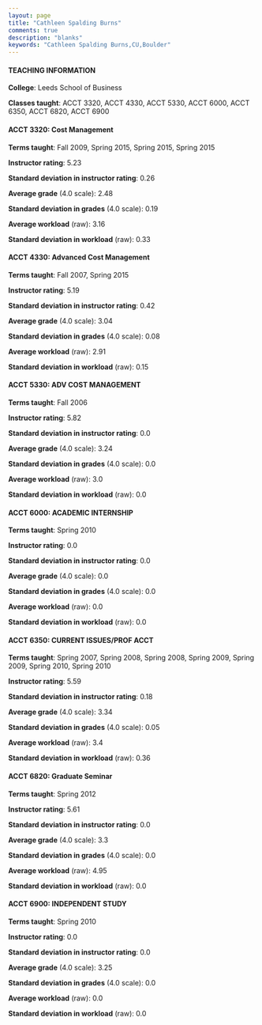 ```yaml
---
layout: page
title: "Cathleen Spalding Burns" 
comments: true
description: "blanks"
keywords: "Cathleen Spalding Burns,CU,Boulder"
---
```

<head>
<script src="https://ajax.googleapis.com/ajax/libs/jquery/2.1.3/jquery.min.js"></script>
<script src="https://dl.dropboxusercontent.com/s/pc42nxpaw1ea4o9/highcharts.js?dl=0"></script>
<!-- <script src="../assets/js/highcharts.js"></script> -->
<style type="text/css">@font-face {
	font-family: "Bebas Neue";
	src: url(https://www.filehosting.org/file/details/544349/BebasNeue Regular.otf) format("opentype");
	}
	h1.Bebas { 
		font-family: "Bebas Neue", Verdana, Tahoma;
	}
</style>
</head>
	   
#### TEACHING INFORMATION

**College**: Leeds School of Business

**Classes taught**: ACCT 3320, ACCT 4330, ACCT 5330, ACCT 6000, ACCT 6350, ACCT 6820, ACCT 6900

#### ACCT 3320: Cost Management

**Terms taught**: Fall 2009, Spring 2015, Spring 2015, Spring 2015

**Instructor rating**: 5.23

**Standard deviation in instructor rating**: 0.26

**Average grade** (4.0 scale): 2.48

**Standard deviation in grades** (4.0 scale): 0.19

**Average workload** (raw): 3.16

**Standard deviation in workload** (raw): 0.33

#### ACCT 4330: Advanced Cost Management

**Terms taught**: Fall 2007, Spring 2015

**Instructor rating**: 5.19

**Standard deviation in instructor rating**: 0.42

**Average grade** (4.0 scale): 3.04

**Standard deviation in grades** (4.0 scale): 0.08

**Average workload** (raw): 2.91

**Standard deviation in workload** (raw): 0.15

#### ACCT 5330: ADV COST MANAGEMENT

**Terms taught**: Fall 2006

**Instructor rating**: 5.82

**Standard deviation in instructor rating**: 0.0

**Average grade** (4.0 scale): 3.24

**Standard deviation in grades** (4.0 scale): 0.0

**Average workload** (raw): 3.0

**Standard deviation in workload** (raw): 0.0

#### ACCT 6000: ACADEMIC INTERNSHIP

**Terms taught**: Spring 2010

**Instructor rating**: 0.0

**Standard deviation in instructor rating**: 0.0

**Average grade** (4.0 scale): 0.0

**Standard deviation in grades** (4.0 scale): 0.0

**Average workload** (raw): 0.0

**Standard deviation in workload** (raw): 0.0

#### ACCT 6350: CURRENT ISSUES/PROF ACCT

**Terms taught**: Spring 2007, Spring 2008, Spring 2008, Spring 2009, Spring 2009, Spring 2010, Spring 2010

**Instructor rating**: 5.59

**Standard deviation in instructor rating**: 0.18

**Average grade** (4.0 scale): 3.34

**Standard deviation in grades** (4.0 scale): 0.05

**Average workload** (raw): 3.4

**Standard deviation in workload** (raw): 0.36

#### ACCT 6820: Graduate Seminar

**Terms taught**: Spring 2012

**Instructor rating**: 5.61

**Standard deviation in instructor rating**: 0.0

**Average grade** (4.0 scale): 3.3

**Standard deviation in grades** (4.0 scale): 0.0

**Average workload** (raw): 4.95

**Standard deviation in workload** (raw): 0.0

#### ACCT 6900: INDEPENDENT STUDY

**Terms taught**: Spring 2010

**Instructor rating**: 0.0

**Standard deviation in instructor rating**: 0.0

**Average grade** (4.0 scale): 3.25

**Standard deviation in grades** (4.0 scale): 0.0

**Average workload** (raw): 0.0

**Standard deviation in workload** (raw): 0.0

